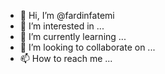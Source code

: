 - 👋 Hi, I’m @fardinfatemi
- 👀 I’m interested in ...
- 🌱 I’m currently learning ...
- 💞️ I’m looking to collaborate on ...
- 📫 How to reach me ...

<!---
fardinfatemi/fardinfatemi is a ✨ special ✨ repository because its `README.md` (this file) appears on your GitHub profile.
You can click the Preview link to take a look at your changes.
--->
